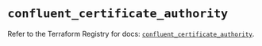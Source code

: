 # `confluent_certificate_authority`

Refer to the Terraform Registry for docs: [`confluent_certificate_authority`](https://registry.terraform.io/providers/confluentinc/confluent/2.9.0/docs/resources/certificate_authority).
